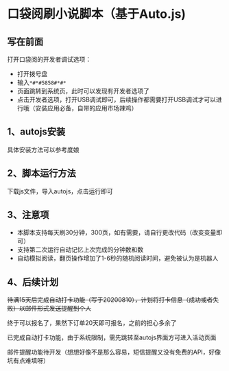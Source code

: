 # 口袋阅刷小说脚本（基于Auto.js)

## 写在前面

打开口袋阅的开发者调试选项：

* 打开拨号盘
* 输入`*#*#5858#*#*`
* 页面跳转到系统页，此时可以发现有开发者选项了
* 点击开发者选项，打开USB调试即可，后续操作都需要打开USB调试才可以进行哦（安装应用必备，自带的应用市场辣鸡）

## 1、autojs安装

具体安装方法可以参考度娘

## 2、脚本运行方法

下载js文件，导入autojs，点击运行即可

## 3、注意项

* 本脚本支持每天刷30分钟，300页，如有需要，请自行更改代码（改变变量即可）
* 支持第二次运行自动记忆上次完成的分钟数和数
* 自动模拟阅读，翻页操作增加了1-6秒的随机阅读时间，避免被认为是机器人

## 4、后续计划

~~待满15天后完成自动打卡功能（写于20200810），计划将打卡信息（成功或者失败）以邮件形式发送提醒到个人~~

终于可以报名了，果然下订单20天即可报名，之前的担心多余了

已完成自动打卡功能，由于系统限制，需先跳转至autojs界面方可进入活动页面

邮件提醒功能待开发（想想好像不是那么容易，短信提醒又没有免费的API，好像坑有点难填呀）
